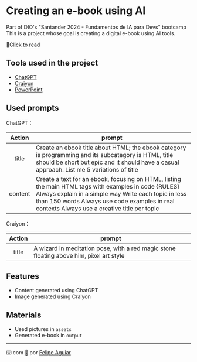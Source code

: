 # Creating an e-book using AI


Part of DIO's "Santander 2024 - Fundamentos de IA para Devs" bootcamp \
This is a project whose goal is creating a digital e-book using AI tools.

<a href="https://github.com/CoraPhoenix/dio-creating-an-ebook-using-prompts/blob/main/output/ebook.pdf" title="View PDF now"> 📕Click to read</a>

## Tools used in the project

- [ChatGPT](https://chat.openai.com/) 
- [Craiyon](https://www.craiyon.com/)
- [PowerPoint](https://www.microsoft.com/en/microsoft-365/powerpoint)

## Used prompts


ChatGPT：

|   Action   | prompt                                                                                                                                                                                                                                                                         |
| :------: | ------------------------------------------------------------------------------------------------------------------------------------------------------------------------------------------------------------------------------------------------------------------------------ |
|  title  | Create an ebook title about HTML; the ebook category is programming and its subcategory is HTML, title should be short but epic and it should have a casual approach. List me 5 variations of title                                                       |
| content | Create a text for an ebook, focusing on HTML, listing the main HTML tags with examples in code {RULES} Always explain in a simple way Write each topic in less than 150 words Always use code examples in real contexts Always use a creative title per topic |


Craiyon：

|  Action  | prompt                                                                                 |
| :----: | -------------------------------------------------------------------------------------- |
| title | A wizard in meditation pose, with a red magic stone floating above him, pixel art style |

## Features

- Content generated using ChatGPT
- Image generated using Craiyon

## Materials

- Used pictures in `assets`
- Generated e-book in `output`

---

⌨️ com 💜 por [Felipe Aguiar](https://github.com/felipeAguiarCode)
